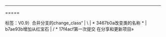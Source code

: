 -----
=====

标签：V0.9）合并分支的change_class“ | \ | * 3467b0a改变类的名称 * | b7ae93b增加从红宝石 | / * 17f4acf第一次提交 在分享和更新项目»  